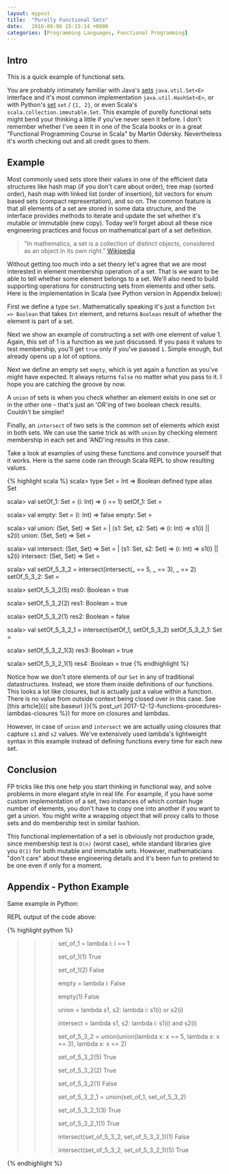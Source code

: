 ```yaml
---
layout: mypost
title:  "Purelly Functional Sets"
date:   2016-06-06 15:15:14 +0800
categories: [Programming Languages, Functional Programming]
---
```

## Intro
This is a quick example of functional sets.

You are probably intimately familiar with Java's [sets](https://docs.oracle.com/javase/7/docs/api/java/util/Set.html) `java.util.Set<E>` interface and it's most common implementation `java.util.HashSet<E>`, or with Python's [set](https://docs.python.org/3/tutorial/datastructures.html#sets) `set` / `{1, 2}`, or even Scala's `scala.collection.immutable.Set`. This
example of purelly functional sets might bend your thinking a little if you've never seen it before.
I don't remember whether I've seen it in one of the Scala books or in a great "Functional Programming Course in Scala" by Martin Odersky. Nevertheless it's worth checking out and all credit goes to them.

## Example

Most commonly used sets store their values in one of the efficient data structures like hash map (if you don't care about order), tree map (sorted order), hash map with linked list (order of insertion), bit vectors for enum based sets (compact representation), and so on. The common feature is that all elements of a set are stored in some data structure, and the interface provides methods to iterate and update the set whether it's mutable or immutable (new copy). Today we'll forget about all these nice engineering practices and focus on mathematical part of a set definition.

>"In mathematics, a set is a collection of distinct objects, considered as an object in its own right."
[Wikipedia](https://en.wikipedia.org/wiki/Set_(mathematics))

Without getting too much into a set theory let's agree that we are most interested in element membership operation of a set. That is we want to be able to tell whether some element belongs to a set. We'll also need to build supporting operations for constructing sets from elements and other sets. Here is the implementation in Scala (see Python version in Appendix below):

<script src="https://gist.github.com/izmailoff/fe1f99d4265edbc1096ee42badeabad7.js"></script>

First we define a type `Set`. Mathematically speaking it's just a function `Int => Boolean` that takes `Int` element, and returns `Boolean` result of whether the element is part of a set.

Next we show an example of constructing a set with one element of value 1. Again, this set of 1 is a function as we just discussed. If you pass it values to test membership, you'll get `true` only if you've passed `1`. Simple enough, but already opens up a lot of options.

Next we define an empty set `empty`, which is yet again a function as you've might have expected. It always returns `false` no matter what you pass to it. I hope you are catching the groove by now.

A `union` of sets is when you check whether an element exists in one set or in the other one - that's just an 'OR'ing of two boolean check results. Couldn't be simpler!

Finally, an `intersect` of two sets is the common set of elements which exist in both sets. We can use the same trick as with `union` by checking element membership in each set and 'AND'ing results in this case.

Take a look at examples of using these functions and convince yourself that it works. Here is the same code ran through Scala REPL to show resulting values.

{% highlight scala %}
scala> type Set = Int => Boolean
defined type alias Set


scala> val setOf_1: Set = (i: Int) => (i == 1)
setOf_1: Set = <function1>


scala> val empty: Set = (i: Int) => false
empty: Set = <function1>


scala> val union: (Set, Set) => Set =
     |   (s1: Set, s2: Set) => (i: Int) => s1(i) || s2(i)
union: (Set, Set) => Set = <function2>


scala> val intersect: (Set, Set) => Set =
     |   (s1: Set, s2: Set) => (i: Int) => s1(i) || s2(i)
intersect: (Set, Set) => Set = <function2>


scala> val setOf_5_3_2 = intersect(intersect(_ == 5, _ == 3), _ == 2)
setOf_5_3_2: Set = <function1>


scala> setOf_5_3_2(5)
res0: Boolean = true


scala> setOf_5_3_2(2)
res1: Boolean = true


scala> setOf_5_3_2(1)
res2: Boolean = false


scala> val setOf_5_3_2_1 = intersect(setOf_1, setOf_5_3_2)
setOf_5_3_2_1: Set = <function1>


scala> setOf_5_3_2_1(3)
res3: Boolean = true


scala> setOf_5_3_2_1(1)
res4: Boolean = true
{% endhighlight %}

Notice how we don't store elements of our `Set` in any of traditional datastructures. Instead, we store them inside definitions of our functions. This looks a lot like closures, but is actually just a value within a function. There is no value from outside context being closed over in this case. See [this article]({{ site.baseurl }}{% post_url 2017-12-12-functions-procedures-lambdas-closures %}) for more on closures and lambdas.

However, in case of `union` and `intersect` we are actually using closures that capture `s1` and `s2` values. We've extensively used lambda's lightweight syntax in this example instead of defining functions every time for each new set.

## Conclusion
FP tricks like this one help you start thinking in functional way, and solve problems in more elegant style in real life. For example, if you have some custom implementation of a set, two instances of which contain huge number of elements, you don't have to copy one into another if you want to get a union. You might write a wrapping object that will proxy calls to those sets and do membership test in similar fashion.

This functional implementation of a set is obviously not production grade, since membership test is `O(n)` (worst case), while standard libraries give you `O(1)` for both mutable and immutable sets. However, mathematicians "don't care" about these engineering details and it's been fun to pretend to be one even if only for a moment.

## Appendix - Python Example
Same example in Python:

<script src="https://gist.github.com/izmailoff/57154c3dd6bed6e63b3d7d65264f7f36.js"></script>

REPL output of the code above:

{% highlight python %}
>>> 
>>> set_of_1 = lambda i: i == 1
>>> 
>>> set_of_1(1)
True
>>> 
>>> set_of_1(2)
False
>>> 
>>> empty = lambda i: False
>>> 
>>> empty(1)
False
>>> 
>>> union = lambda s1, s2: lambda i: s1(i) or s2(i)
>>> 
>>> intersect = lambda s1, s2: lambda i: s1(i) and s2(i)
>>> 
>>> set_of_5_3_2 = union(union(lambda x: x == 5, lambda x: x == 3), lambda x: x == 2)
>>> 
>>> set_of_5_3_2(5)
True
>>> 
>>> set_of_5_3_2(2)
True
>>> 
>>> set_of_5_3_2(1)
False
>>> 
>>> set_of_5_3_2_1 = union(set_of_1, set_of_5_3_2)
>>> 
>>> set_of_5_3_2_1(3)
True
>>> 
>>> set_of_5_3_2_1(1)
True
>>> 
>>> intersect(set_of_5_3_2, set_of_5_3_2_1)(1)
False
>>> 
>>> intersect(set_of_5_3_2, set_of_5_3_2_1)(5)
True
>>> 
{% endhighlight %}


